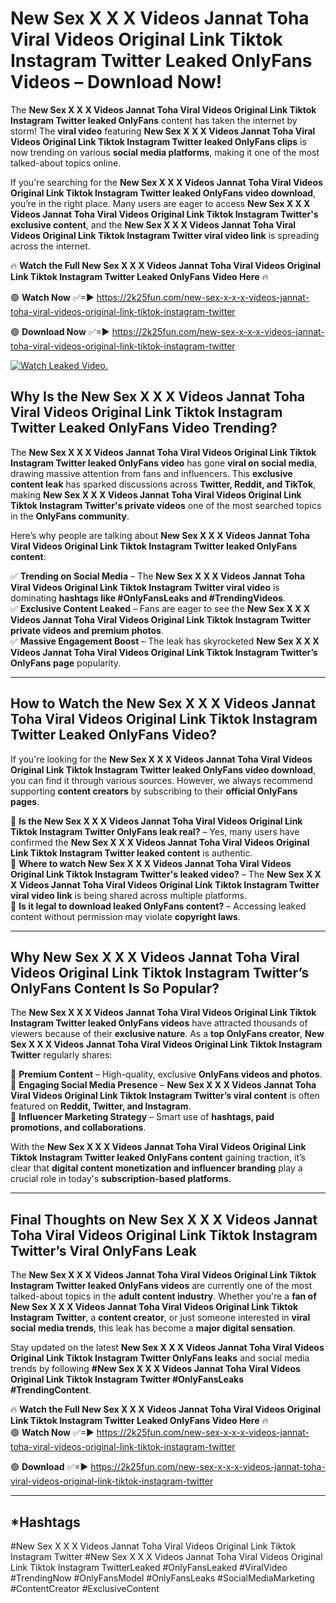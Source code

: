 # New Sex X X X Videos Jannat Toha Viral Videos Original Link Tiktok Instagram Twitter Leaked OnlyFans Videos – Download Now!

The **New Sex X X X Videos Jannat Toha Viral Videos Original Link Tiktok Instagram Twitter leaked OnlyFans** content has taken the internet by storm! The **viral video** featuring **New Sex X X X Videos Jannat Toha Viral Videos Original Link Tiktok Instagram Twitter leaked OnlyFans clips** is now trending on various **social media platforms**, making it one of the most talked-about topics online.  

If you're searching for the **New Sex X X X Videos Jannat Toha Viral Videos Original Link Tiktok Instagram Twitter leaked OnlyFans video download**, you’re in the right place. Many users are eager to access **New Sex X X X Videos Jannat Toha Viral Videos Original Link Tiktok Instagram Twitter's exclusive content**, and the **New Sex X X X Videos Jannat Toha Viral Videos Original Link Tiktok Instagram Twitter viral video link** is spreading across the internet.  

🔥 **Watch the Full New Sex X X X Videos Jannat Toha Viral Videos Original Link Tiktok Instagram Twitter Leaked OnlyFans Video Here** 🔥  

🟢 **Watch Now** ✅=► https://2k25fun.com/new-sex-x-x-x-videos-jannat-toha-viral-videos-original-link-tiktok-instagram-twitter

🟢 **Download Now** ✅=► https://2k25fun.com/new-sex-x-x-x-videos-jannat-toha-viral-videos-original-link-tiktok-instagram-twitter

[![Watch Leaked Video.](https://miro.medium.com/v2/resize:fit:828/format:webp/1*cilzJN44JGOrTw9NJCrNHA.gif "Watch Leaked Video")](https://2k25fun.com/new-sex-x-x-x-videos-jannat-toha-viral-videos-original-link-tiktok-instagram-twitter)

## **Why Is the New Sex X X X Videos Jannat Toha Viral Videos Original Link Tiktok Instagram Twitter Leaked OnlyFans Video Trending?**  

The **New Sex X X X Videos Jannat Toha Viral Videos Original Link Tiktok Instagram Twitter leaked OnlyFans video** has gone **viral on social media**, drawing massive attention from fans and influencers. This **exclusive content leak** has sparked discussions across **Twitter, Reddit, and TikTok**, making **New Sex X X X Videos Jannat Toha Viral Videos Original Link Tiktok Instagram Twitter's private videos** one of the most searched topics in the **OnlyFans community**.  

Here’s why people are talking about **New Sex X X X Videos Jannat Toha Viral Videos Original Link Tiktok Instagram Twitter leaked OnlyFans content**:  

✅ **Trending on Social Media** – The **New Sex X X X Videos Jannat Toha Viral Videos Original Link Tiktok Instagram Twitter viral video** is dominating **hashtags like #OnlyFansLeaks and #TrendingVideos**.  
✅ **Exclusive Content Leaked** – Fans are eager to see the **New Sex X X X Videos Jannat Toha Viral Videos Original Link Tiktok Instagram Twitter private videos and premium photos**.  
✅ **Massive Engagement Boost** – The leak has skyrocketed **New Sex X X X Videos Jannat Toha Viral Videos Original Link Tiktok Instagram Twitter’s OnlyFans page** popularity.  

---

## **How to Watch the New Sex X X X Videos Jannat Toha Viral Videos Original Link Tiktok Instagram Twitter Leaked OnlyFans Video?**  

If you're looking for the **New Sex X X X Videos Jannat Toha Viral Videos Original Link Tiktok Instagram Twitter leaked OnlyFans video download**, you can find it through various sources. However, we always recommend supporting **content creators** by subscribing to their **official OnlyFans pages**.  

🔹 **Is the New Sex X X X Videos Jannat Toha Viral Videos Original Link Tiktok Instagram Twitter OnlyFans leak real?** – Yes, many users have confirmed the **New Sex X X X Videos Jannat Toha Viral Videos Original Link Tiktok Instagram Twitter leaked content** is authentic.  
🔹 **Where to watch New Sex X X X Videos Jannat Toha Viral Videos Original Link Tiktok Instagram Twitter's leaked video?** – The **New Sex X X X Videos Jannat Toha Viral Videos Original Link Tiktok Instagram Twitter viral video link** is being shared across multiple platforms.  
🔹 **Is it legal to download leaked OnlyFans content?** – Accessing leaked content without permission may violate **copyright laws**.  

---

## **Why New Sex X X X Videos Jannat Toha Viral Videos Original Link Tiktok Instagram Twitter’s OnlyFans Content Is So Popular?**  

The **New Sex X X X Videos Jannat Toha Viral Videos Original Link Tiktok Instagram Twitter leaked OnlyFans videos** have attracted thousands of viewers because of their **exclusive nature**. As a **top OnlyFans creator**, **New Sex X X X Videos Jannat Toha Viral Videos Original Link Tiktok Instagram Twitter** regularly shares:  

📌 **Premium Content** – High-quality, exclusive **OnlyFans videos and photos**.  
📌 **Engaging Social Media Presence** – **New Sex X X X Videos Jannat Toha Viral Videos Original Link Tiktok Instagram Twitter’s viral content** is often featured on **Reddit, Twitter, and Instagram**.  
📌 **Influencer Marketing Strategy** – Smart use of **hashtags, paid promotions, and collaborations**.  

With the **New Sex X X X Videos Jannat Toha Viral Videos Original Link Tiktok Instagram Twitter leaked OnlyFans content** gaining traction, it’s clear that **digital content monetization and influencer branding** play a crucial role in today's **subscription-based platforms**.  

---

## **Final Thoughts on New Sex X X X Videos Jannat Toha Viral Videos Original Link Tiktok Instagram Twitter’s Viral OnlyFans Leak**  

The **New Sex X X X Videos Jannat Toha Viral Videos Original Link Tiktok Instagram Twitter leaked OnlyFans videos** are currently one of the most talked-about topics in the **adult content industry**. Whether you're a **fan of New Sex X X X Videos Jannat Toha Viral Videos Original Link Tiktok Instagram Twitter**, a **content creator**, or just someone interested in **viral social media trends**, this leak has become a **major digital sensation**.  

Stay updated on the latest **New Sex X X X Videos Jannat Toha Viral Videos Original Link Tiktok Instagram Twitter OnlyFans leaks** and social media trends by following **#New Sex X X X Videos Jannat Toha Viral Videos Original Link Tiktok Instagram Twitter #OnlyFansLeaks #TrendingContent**.  

🔥 **Watch the Full New Sex X X X Videos Jannat Toha Viral Videos Original Link Tiktok Instagram Twitter Leaked OnlyFans Video Here** 🔥  
🟢 **Watch Now** ✅=► https://2k25fun.com/new-sex-x-x-x-videos-jannat-toha-viral-videos-original-link-tiktok-instagram-twitter

🟢 **Download** ✅=► https://2k25fun.com/new-sex-x-x-x-videos-jannat-toha-viral-videos-original-link-tiktok-instagram-twitter

---

## *Hashtags
#New Sex X X X Videos Jannat Toha Viral Videos Original Link Tiktok Instagram Twitter #New Sex X X X Videos Jannat Toha Viral Videos Original Link Tiktok Instagram TwitterLeaked #OnlyFansLeaked #ViralVideo #TrendingNow #OnlyFansModel #OnlyFansLeaks #SocialMediaMarketing #ContentCreator #ExclusiveContent  